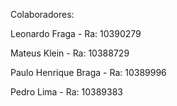 Colaboradores:

Leonardo Fraga - Ra: 10390279

Mateus Klein - Ra: 10388729

Paulo Henrique Braga - Ra: 10389996

Pedro Lima - Ra: 10389383
